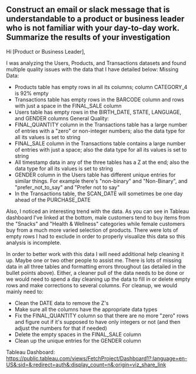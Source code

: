 ## Construct an email or slack message that is understandable to a product or business leader who is not familiar with your day-to-day work. Summarize the results of your investigation

Hi [Product or Business Leader],

I was analyzing the Users, Products, and Transactions datasets and found multiple quality issues with the data that I have detailed below:
Missing Data:
  - Products table has empty rows in all its columns; column CATEGORY_4 is 92% empty
  - Transactions table has empty rows in the BARCODE column and rows with just a space in the FINAL_SALE column
  - Users table has empty rows in the BIRTH_DATE, STATE, LANGUAGE, and GENDER columns
General Quality:
  - FINAL_QUANTITY column in the Transactions table has a large number of entries with a "zero" or non-integer numbers; also the data type for all its values is set to string
  - FINAL_SALE column in the Transactions table contains a large number of entries with just a space; also the data type for all its values is set to string
  - All timestamp data in any of the three tables has a Z at the end; also the data type for all its values is set to string
  - GENDER column in the Users table has different unique entries for similar things. For example there's "non-binary" and "Non-Binary", and "prefer_not_to_say" and "Prefer not to say"
  - In the Transactions table, the SCAN_DATE will sometimes be one day ahead of the PURCHASE_DATE

Also, I noticed an interesting trend with the data. As you can see in Tableau dashboard I've linked at the bottom, male customers tend to buy items from the "Snacks" and "Health & Wellness" categories while female customers buy from a much more varied selection of products. There were lots of empty rows I had to exclude in order to properly visualize this data so this analysis is incomplete. 

In order to better work with this data I will need additional help cleaning it up. Maybe one or two other people to assist me. There is lots of missing data in all three tables and formatting errors throughout (as detailed in the bullet points above). Either, a cleaner pull of the data needs to be done or we would need to spend a day cleaning up the data to fill in or delete empty rows and make corrections to several columns. For cleanup, we would mainly need to: 
- Clean the DATE data to remove the Z's
- Make sure all the columns have the appropriate data types
- Fix the FINAL_QUANTITY column so that there are no more "zero" rows and figure out if it's supposed to have only integers or not (and then adjust the numbers for that if needed)
- Delete the empty spaces in the FINAL_SALE column
- Clean up the unique entries for the GENDER column

Tableau Dashboard: https://public.tableau.com/views/FetchProject/Dashboard1?:language=en-US&:sid=&:redirect=auth&:display_count=n&:origin=viz_share_link

